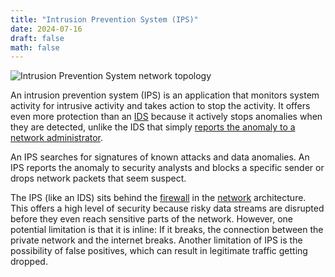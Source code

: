 ```yaml
---
title: "Intrusion Prevention System (IPS)"
date: 2024-07-16
draft: false
math: false
---
```


![Intrusion Prevention System network topology](/image/ips.png)

An intrusion prevention system (IPS) is an application that monitors
system activity for intrusive activity and takes action to stop the
activity. It offers even more protection than an
[IDS](/intrusion-detection-system) because it actively stops anomalies
when they are detected, unlike the IDS that simply
[reports the anomaly to a network administrator](/network-security).

An IPS searches for signatures of known attacks and data anomalies. An
IPS reports the anomaly to security analysts and blocks a specific
sender or drops network packets that seem suspect.

The IPS (like an IDS) sits behind the [firewall](/firewall) in the
[network](/network) architecture. This offers a high level of security
because risky data streams are disrupted before they even reach
sensitive parts of the network. However, one potential limitation is
that it is inline: If it breaks, the connection between the private
network and the internet breaks. Another limitation of IPS is the
possibility of false positives, which can result in legitimate traffic
getting dropped.
